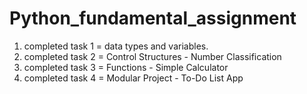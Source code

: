 # Python_fundamental_assignment

1) completed task 1 = data types and variables.
2) completed task 2 = Control Structures - Number Classification
3) completed task 3 = Functions - Simple Calculator
4) completed task 4 = Modular Project - To-Do List App
